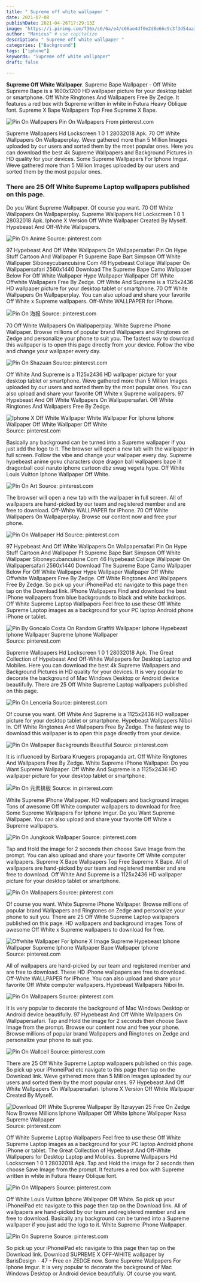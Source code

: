 ```yaml
---
title: " Supreme off white wallpaper "
date: 2021-07-08
publishDate: 2021-04-26T17:29:13Z
image: "https://i.pinimg.com/736x/c6/6a/e4/c66ae4df0e2d8e66c9c3f3d54aa37ce5.jpg"
author: "Manicus" # use capitalize
description: " Supreme off white wallpaper "
categories: ["Background"]
tags: ["iphone"]
keywords: "Supreme off white wallpaper"
draft: false

---
```



**Supreme Off White Wallpaper**. Supreme Bape Wallpaper - Off White Supreme Bape is a 1600x1200 HD wallpaper picture for your desktop tablet or smartphone. Off White Ringtones And Wallpapers Free By Zedge. It features a red box with Supreme written in white in Futura Heavy Oblique font. Supreme X Bape Wallpapers Top Free Supreme X Bape.

![Pin On Wallpapers](https://i.pinimg.com/736x/99/21/2f/99212f5536c0a18cbdbde3338736f769.jpg "Pin On Wallpapers")
Pin On Wallpapers From pinterest.com


Supreme Wallpapers Hd Lockscreen 1 0 1 28032018 Apk. 70 Off White Wallpapers On Wallpaperplay. Weve gathered more than 5 Million Images uploaded by our users and sorted them by the most popular ones. Here you can download the best 4k Supreme Wallpapers and Background Pictures in HD quality for your devices. Some Supreme Wallpapers For Iphone Imgur. Weve gathered more than 5 Million Images uploaded by our users and sorted them by the most popular ones.

### There are 25 Off White Supreme Laptop wallpapers published on this page.

Do you Want Supreme Wallpaper. Of course you want. 70 Off White Wallpapers On Wallpaperplay. Supreme Wallpapers Hd Lockscreen 1 0 1 28032018 Apk. Iphone X Version Off White Wallpaper Created By Myself. Hypebeast And Off-White Wallpapers.


![Pin On Anime](https://i.pinimg.com/736x/8d/28/18/8d281805f3fa5998734c8dda7c74c755.jpg "Pin On Anime")
Source: pinterest.com

97 Hypebeast And Off White Wallpapers On Wallpapersafari Pin On Hype Stuff Cartoon And Wallpaper Ft Supreme Bape Bart Simpson Off White Wallpaper Siboneycubancuisine Com 46 Hypebeast Collage Wallpaper On Wallpapersafari 2560x1440 Download The Supreme Bape Camo Wallpaper Below For Off White Wallpaper Hype Wallpaper Wallpaper Off White Offwhite Wallpapers Free By Zedge. Off White And Supreme is a 1125x2436 HD wallpaper picture for your desktop tablet or smartphone. 70 Off White Wallpapers On Wallpaperplay. You can also upload and share your favorite Off White x Supreme wallpapers. Off-White WALLPAPER for iPhone.

![Pin On 海报](https://i.pinimg.com/originals/9d/57/b3/9d57b39405251b09cc749725203e16a0.png "Pin On 海报")
Source: pinterest.com

70 Off White Wallpapers On Wallpaperplay. White Supreme iPhone Wallpaper. Browse millions of popular brand Wallpapers and Ringtones on Zedge and personalize your phone to suit you. The fastest way to download this wallpaper is to open this page directly from your device. Follow the vibe and change your wallpaper every day.

![Pin On Shazuan](https://i.pinimg.com/736x/f3/41/df/f341df4e3556c0dbfa3db7dfd72cb427.jpg "Pin On Shazuan")
Source: pinterest.com

Off White And Supreme is a 1125x2436 HD wallpaper picture for your desktop tablet or smartphone. Weve gathered more than 5 Million Images uploaded by our users and sorted them by the most popular ones. You can also upload and share your favorite Off White x Supreme wallpapers. 97 Hypebeast And Off White Wallpapers On Wallpapersafari. Off White Ringtones And Wallpapers Free By Zedge.

![Iphone X Off White Wallpaper White Wallpaper For Iphone Iphone Wallpaper Off White Wallpaper Off White](https://i.pinimg.com/originals/a4/d8/5c/a4d85cf31f9f36e05ed2537253a18909.jpg "Iphone X Off White Wallpaper White Wallpaper For Iphone Iphone Wallpaper Off White Wallpaper Off White")
Source: pinterest.com

Basically any background can be turned into a Supreme wallpaper if you just add the logo to it. The browser will open a new tab with the wallpaper in full screen. Follow the vibe and change your wallpaper every day. Supreme hypebeast anime goku characters dope dragon ball wallpapers bape lit dragonball cool naruto iphone cartoon dbz swag vegeta hype. Off White Louis Vuitton Iphone Wallpaper Off White.

![Pin On Art](https://i.pinimg.com/736x/a9/b0/ef/a9b0ef4650ca1b0d621dc05a04a022d0.jpg "Pin On Art")
Source: pinterest.com

The browser will open a new tab with the wallpaper in full screen. All of wallpapers are hand-picked by our team and registered member and are free to download. Off-White WALLPAPER for iPhone. 70 Off White Wallpapers On Wallpaperplay. Browse our content now and free your phone.

![Pin On Wallpaper Hd](https://i.pinimg.com/originals/e6/a2/c4/e6a2c43f3abed73ba7a294d5c4704b37.jpg "Pin On Wallpaper Hd")
Source: pinterest.com

97 Hypebeast And Off White Wallpapers On Wallpapersafari Pin On Hype Stuff Cartoon And Wallpaper Ft Supreme Bape Bart Simpson Off White Wallpaper Siboneycubancuisine Com 46 Hypebeast Collage Wallpaper On Wallpapersafari 2560x1440 Download The Supreme Bape Camo Wallpaper Below For Off White Wallpaper Hype Wallpaper Wallpaper Off White Offwhite Wallpapers Free By Zedge. Off White Ringtones And Wallpapers Free By Zedge. So pick up your iPhoneiPad etc navigate to this page then tap on the Download link. IPhone Wallpapers Find and download the best iPhone wallpapers from blue backgrounds to black and white backdrops. Off White Supreme Laptop Wallpapers Feel free to use these Off White Supreme Laptop images as a background for your PC laptop Android phone iPhone or tablet.

![Pin By Goncalo Costa On Random Graffiti Wallpaper Iphone Hypebeast Iphone Wallpaper Supreme Iphone Wallpaper](https://i.pinimg.com/originals/e0/36/e9/e036e9b1e7d7b691eb5df7edd31c0c12.jpg "Pin By Goncalo Costa On Random Graffiti Wallpaper Iphone Hypebeast Iphone Wallpaper Supreme Iphone Wallpaper")
Source: pinterest.com

Supreme Wallpapers Hd Lockscreen 1 0 1 28032018 Apk. The Great Collection of Hypebeast And Off-White Wallpapers for Desktop Laptop and Mobiles. Here you can download the best 4k Supreme Wallpapers and Background Pictures in HD quality for your devices. It is very popular to decorate the background of Mac Windows Desktop or Android device beautifully. There are 25 Off White Supreme Laptop wallpapers published on this page.

![Pin On Lenceria](https://i.pinimg.com/originals/3e/93/e9/3e93e97122869f4359e03c4315dc18d8.jpg "Pin On Lenceria")
Source: pinterest.com

Of course you want. Off White And Supreme is a 1125x2436 HD wallpaper picture for your desktop tablet or smartphone. Hypebeast Wallpapers Niboi In. Off White Ringtones And Wallpapers Free By Zedge. The fastest way to download this wallpaper is to open this page directly from your device.

![Pin On Wallpaper Backgrounds Beautiful](https://i.pinimg.com/originals/60/dd/47/60dd47182db253f5f116e8062987dd56.jpg "Pin On Wallpaper Backgrounds Beautiful")
Source: pinterest.com

It is influenced by Barbara Kruegers propaganda art. Off White Ringtones And Wallpapers Free By Zedge. White Supreme iPhone Wallpaper. Do you Want Supreme Wallpaper. Off White And Supreme is a 1125x2436 HD wallpaper picture for your desktop tablet or smartphone.

![Pin On 元素排版](https://i.pinimg.com/originals/9f/c5/69/9fc56926b9abbb2a54c4fe5cc4e27da2.png "Pin On 元素排版")
Source: in.pinterest.com

White Supreme iPhone Wallpaper. HD wallpapers and background images Tons of awesome Off White computer wallpapers to download for free. Some Supreme Wallpapers For Iphone Imgur. Do you Want Supreme Wallpaper. You can also upload and share your favorite Off White x Supreme wallpapers.

![Pin On Jungkook Wallpaper](https://i.pinimg.com/originals/55/68/a3/5568a39dd3ae54f54d0481623a0e20f5.jpg "Pin On Jungkook Wallpaper")
Source: pinterest.com

Tap and Hold the image for 2 seconds then choose Save Image from the prompt. You can also upload and share your favorite Off White computer wallpapers. Supreme X Bape Wallpapers Top Free Supreme X Bape. All of wallpapers are hand-picked by our team and registered member and are free to download. Off White And Supreme is a 1125x2436 HD wallpaper picture for your desktop tablet or smartphone.

![Pin On Wallpapers](https://i.pinimg.com/736x/99/21/2f/99212f5536c0a18cbdbde3338736f769.jpg "Pin On Wallpapers")
Source: pinterest.com

Of course you want. White Supreme iPhone Wallpaper. Browse millions of popular brand Wallpapers and Ringtones on Zedge and personalize your phone to suit you. There are 25 Off White Supreme Laptop wallpapers published on this page. HD wallpapers and background images Tons of awesome Off White x Supreme wallpapers to download for free.

![Offwhite Wallpaper For Iphone X Image Supreme Hypebeast Iphone Wallpaper Supreme Iphone Wallpaper Bape Wallpaper Iphone](https://i.pinimg.com/originals/b0/f4/71/b0f47142b73355de625187523da533c7.png "Offwhite Wallpaper For Iphone X Image Supreme Hypebeast Iphone Wallpaper Supreme Iphone Wallpaper Bape Wallpaper Iphone")
Source: pinterest.com

All of wallpapers are hand-picked by our team and registered member and are free to download. These HD iPhone wallpapers are free to download. Off-White WALLPAPER for iPhone. You can also upload and share your favorite Off White computer wallpapers. Hypebeast Wallpapers Niboi In.

![Pin On Wallpapers](https://i.pinimg.com/originals/ef/16/98/ef1698e95b7b7140700481b1148c5326.jpg "Pin On Wallpapers")
Source: pinterest.com

It is very popular to decorate the background of Mac Windows Desktop or Android device beautifully. 97 Hypebeast And Off White Wallpapers On Wallpapersafari. Tap and Hold the image for 2 seconds then choose Save Image from the prompt. Browse our content now and free your phone. Browse millions of popular brand Wallpapers and Ringtones on Zedge and personalize your phone to suit you.

![Pin On Wallcell](https://i.pinimg.com/originals/8b/24/14/8b2414cf09cc5cf519f9dd79fb973fd9.jpg "Pin On Wallcell")
Source: pinterest.com

There are 25 Off White Supreme Laptop wallpapers published on this page. So pick up your iPhoneiPad etc navigate to this page then tap on the Download link. Weve gathered more than 5 Million Images uploaded by our users and sorted them by the most popular ones. 97 Hypebeast And Off White Wallpapers On Wallpapersafari. Iphone X Version Off White Wallpaper Created By Myself.

![Download Off White Supreme Wallpaper By Itzrayyan 25 Free On Zedge Now Browse Millions Iphone Wallpaper Off White Iphone Wallpaper Nasa Supreme Wallpaper](https://i.pinimg.com/originals/08/48/db/0848dbeef58a25f254041c7585e12f12.jpg "Download Off White Supreme Wallpaper By Itzrayyan 25 Free On Zedge Now Browse Millions Iphone Wallpaper Off White Iphone Wallpaper Nasa Supreme Wallpaper")
Source: pinterest.com

Off White Supreme Laptop Wallpapers Feel free to use these Off White Supreme Laptop images as a background for your PC laptop Android phone iPhone or tablet. The Great Collection of Hypebeast And Off-White Wallpapers for Desktop Laptop and Mobiles. Supreme Wallpapers Hd Lockscreen 1 0 1 28032018 Apk. Tap and Hold the image for 2 seconds then choose Save Image from the prompt. It features a red box with Supreme written in white in Futura Heavy Oblique font.

![Pin On Wllpapers](https://i.pinimg.com/originals/f2/47/b4/f247b41c045f04f602b7ce12ecf28d15.jpg "Pin On Wllpapers")
Source: pinterest.com

Off White Louis Vuitton Iphone Wallpaper Off White. So pick up your iPhoneiPad etc navigate to this page then tap on the Download link. All of wallpapers are hand-picked by our team and registered member and are free to download. Basically any background can be turned into a Supreme wallpaper if you just add the logo to it. White Supreme iPhone Wallpaper.

![Pin On Supreme](https://i.pinimg.com/736x/c6/6a/e4/c66ae4df0e2d8e66c9c3f3d54aa37ce5.jpg "Pin On Supreme")
Source: pinterest.com

So pick up your iPhoneiPad etc navigate to this page then tap on the Download link. Download SUPREME X OFF-WHITE wallpaper by BarisDesign - 47 - Free on ZEDGE now. Some Supreme Wallpapers For Iphone Imgur. It is very popular to decorate the background of Mac Windows Desktop or Android device beautifully. Of course you want.

